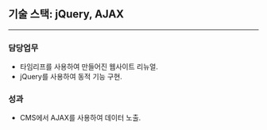 ## 기술 스택: jQuery, AJAX

---

### 담당업무

- 타임리프를 사용하여 만들어진 웹사이트 리뉴얼.
- jQuery를 사용하여 동적 기능 구현.

### 성과

- CMS에서 AJAX를 사용하여 데이터 노출.
